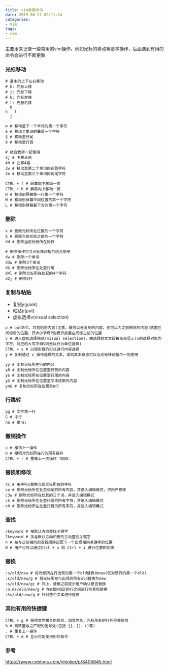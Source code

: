 ```yaml
---
title: vim常用命令
date: 2019-08-21 09:11:34
categories:
- Vim
tags:
- vim
---
```


主要用来记录一些常用的vim操作，例如光标的移动等基本操作，后面遇到有用的命令会进行不断更新
<!-- more -->

### 光标移动
```shell
# 基本的上下左右移动
# k: 光标上移
# j: 光标下移
# h: 光标左移
# l: 光标右移
  k
h   l
  j

w # 移动至下一个单词的第一个字符
e # 移动至单词的最后一个字符
$ # 移动至行尾
0 # 移动至行首

# 结合数字一起使用
3j # 下移三格
4h # 左移4格
2w # 移动至第二个单词的词首字符
3e # 移动至第三个单词的词尾字符    

CTRL + f # 屏幕向下移动一页
CTRL + b # 屏幕向上移动一页
H # 移动到屏幕第一行第一个字符
M # 移动到屏幕中间位置的第一个字符
L # 移动到屏幕最下方的第一个字符
```

### 删除
```shell
x # 删除光标所在位置的一个字符 
X # 删除当前光标之前的一个字符
dd # 删除当前光标所在的行

# 删除操作可与光标移动指令结合使用
dw # 删除一个单词
d3w # 删除3个单词
d$ # 删除光标所在处至行尾
d4l # 删除光标所在处起的4个字符
d2j # 删除2行
```

### 复制与粘贴
- 复制y(yank)
- 粘贴p(put)
- 虚拟选择v(visual selection)

```shell
p # put命令，将剪贴的内容(注意，既可以是复制的内容，也可以为之前删除的内容)放置在光标后的位置，其大小字母P则表示放置在光标之前的位置
v # 进入虚拟选择模式(visual selection)，被选择的文本段被高亮显示(v的选择对象为字符，对应的大写字母V则是以行为单位选择)
CTRL + v # 以矩形框的形式进行内容选择
y # 复制通过 v 操作选择的文本，或则其本身也可以与光标移动指令一同使用

yy # 复制光标所在行的内容
y0 # 复制光标所在位置至行首的内容
y$ # 复制光标所在位置至行尾的内容
yG # 复制光标所在位置至文本结束的内容
ynG # 复制光标所在位置至n行
```

### 行跳转
```shell
gg # 文件第一行
G # 末行
nG # 第n行
```

### 撤销操作
```shell
u # 撤销上一操作
U # 撤销对光标所在行的所有操作
CTRL + r # 重做上一次操作 TODO:
```

### 替换和修改
```shell
rc # 用字符c替换当前光标所在的字符
ce # 删除光标所在处至词尾的所有内容，并进入编辑模式，供用户修改
c3w # 删除光标所在处其的三个词，并进入编辑模式
c$ # 删除光标所在处至行尾的所有字符，并进入编辑模式
c0 # 删除光标所在处至行首的所有字符，并进入编辑模式
```

### 查找
```shell
/keyword # 按默认方向查找关键字
?keyword # 按与默认方向相反的方向查找关键字
n # 按与之前相同的查找顺序匹配下一个出现相同关键字的位置
N # 用户也可以通过Ctrl + o 和 Ctrl + i 进行位置的切换
```

### 替换
```shell
:s/old/new # 将光标所在行出现的第一个old替换为new(仅对该行的第一个old)
:s/old/new/g # 将光标所在行出现的所有old替换为new  
:s/old/new/gc # 同上，替换之前提示用户确认是否替换
:n,ms/old/new/g # 在n和m指定的行之间进行检查和替换
:%s/old/new/g # 针对整个文本进行替换
```

### 其他有用的快捷键
```shell
CTRL + g # 获得文件相关的信息，如文件名，光标所处的行列号等信息
% # 跳转至与之匹配的括号处(包括 {}、[]、()等)
. # 重复上一操作
CTRL + d # 显示可能使用到的命令
```


### 参考
https://www.cnblogs.com/yhjoker/p/8405845.html
